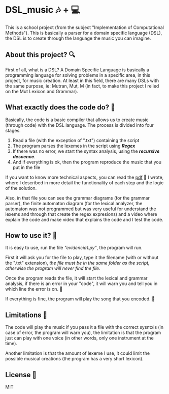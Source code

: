 # DSL_music 🎶 + 💻

This is a school project (from the subject "Implementation of Computational Methods"). This is basically a parser for a domain specific language (DSL), the
DSL is to create through the language the music you can imagine.

## About this project? 🔍

First of all, what is a DSL? A Domain Specific Language is basically a programming language for solving problems in a specific area, in this project, for music creation.
At least in this field, there are many DSLs with the same purpose, ie: Mutran, Mut, M (in fact, to make this project I relied on the Mut Lexicon and Grammar).


## What exactly does the code do? 🎯

Basically, the code is a basic compiler that allows us to create music (through code) with the DSL language.
The process is divided into four stages.
1. Read a file (with the exception of ".txt") containing the script
2. The program parses the lexemes in the script using ***Regex***
3. If there was no error, we start the syntax analysis, using the ***recursive descence***. 
4. And if everything is ok, then the program reproduce the music that you put in the file

If you want to know more technical aspects, you can read the [pdf](https://drive.google.com/file/d/1QFJCF8eRVqfNWzTA_WRxsCGYkeSiAfOa/view?usp=sharing) 📃 I wrote, 
where I described in more detail the functionality of each step and the logic of the solution.

Also, in that file you can see the grammar diagrams (for the grammar parser), the finite automaton diagram (for the lexical analyzer, the automaton was not programmed 
but was very useful for understand the lexems and through that create the regex expresions) and a video where explain the code and make video that explains the code 
and I test the code.

## How to use it? 🚩

It is easy to use, run the file *"evidencia1.py"*, the program will run. 

First it will ask you for the file to play, type it the filename (with or without the ".txt" extension), *the file must be in the same folder as the script, otherwise the program will never find the file.*

Once the program reads the file, it will start the lexical and grammar analysis, if there is an error in your "code", it will warn you and tell you in which line the error is on. 💬

If everything is fine, the program will play the song that you encoded. 🎵

## Limitations 💢
The code will play the music if you pass it a file with the correct sysntxis (in case of error, the program will warn you), the limitation is that the program just can play with one voice (in other words, only one instrument at the time).

Another limitation is that the amount of lexeme I use, it could limit the possible musical creations (the program has a very short lexicon).

## License 📖
MIT
